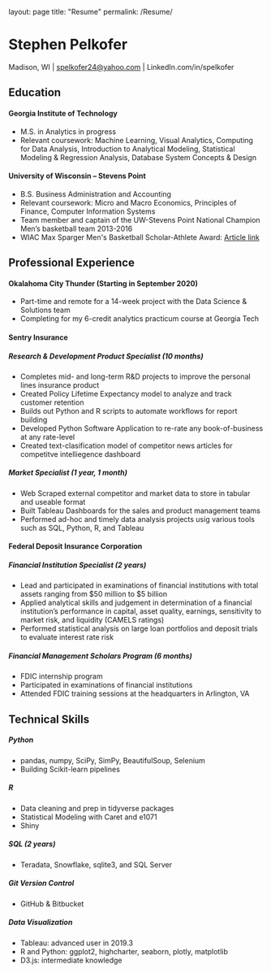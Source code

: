 layout: page
title: "Resume"
permalink: /Resume/

# Stephen Pelkofer 
Madison, WI | spelkofer24@yahoo.com | LinkedIn.com/in/spelkofer

## Education

#### Georgia Institute of Technology
- M.S. in Analytics in progress 		
- Relevant coursework: Machine Learning, Visual Analytics, 
Computing for Data Analysis, Introduction to Analytical Modeling, 
Statistical Modeling & Regression Analysis, Database System Concepts & Design

#### University of Wisconsin – Stevens Point 
- B.S. Business Administration and Accounting
-	Relevant coursework: Micro and Macro Economics, Principles of Finance, Computer Information Systems
-	Team member and captain of the UW-Stevens Point National Champion Men’s basketball team 2013-2016
-	WIAC Max Sparger Men's Basketball Scholar-Athlete Award: [Article link](https://athletics.uwsp.edu/news/2016/3/4/mens-basketball-pelkofer-named-2016-max-sparger-scholar-athlete.aspx)

## Professional Experience

#### Okalahoma City Thunder (Starting in September 2020)
- Part-time and remote for a 14-week project with the Data Science & Solutions team
-	Completing for my 6-credit analytics practicum course at Georgia Tech

#### Sentry Insurance
##### Research & Development Product Specialist (10 months)
-	Completes mid- and long-term R&D projects to improve the personal lines insurance product
-	Created Policy Lifetime Expectancy model to analyze and track customer retention
- Builds out Python and R scripts to automate workflows for report building
-	Developed Python Software Application to re-rate any book-of-business at any rate-level
- Created text-clasification model of competitor news articles for competitve intelliegence dashboard

##### Market Specialist (1 year, 1 month)
- Web Scraped external competitor and market data to store in tabular and useable format
-	Built Tableau Dashboards for the sales and product management teams
- Performed ad-hoc and timely data analysis projects usig various tools such as SQL, Python, R, and Tableau

#### Federal Deposit Insurance Corporation
##### Financial Institution Specialist (2 years)
-	Lead and participated in examinations of financial institutions with total assets ranging from $50 million to $5 billion
-	Applied analytical skills and judgement in determination of a financial institution’s performance in capital, asset quality, earnings, sensitivity to market risk, and liquidity (CAMELS ratings)
-	Performed statistical analysis on large loan portfolios and deposit trials to evaluate interest rate risk

##### Financial Management Scholars Program (6 months)
- FDIC internship program
- Participated in examinations of financial institutions
- Attended FDIC training sessions at the headquarters in Arlington, VA

## Technical Skills
##### Python
-	pandas, numpy, SciPy, SimPy, BeautifulSoup, Selenium
-	Building Scikit-learn pipelines

##### R
-	Data cleaning and prep in tidyverse packages
-	Statistical Modeling with Caret and e1071
- Shiny

##### SQL (2 years)
-	Teradata, Snowflake, sqlite3, and SQL Server

##### Git Version Control
-	GitHub & Bitbucket

##### Data Visualization
-	Tableau: advanced user in 2019.3
-	R and Python: ggplot2, highcharter, seaborn, plotly, matplotlib
-	D3.js: intermediate knowledge
